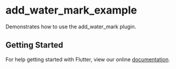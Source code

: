 # add_water_mark_example

Demonstrates how to use the add_water_mark plugin.

## Getting Started

For help getting started with Flutter, view our online
[documentation](https://flutter.io/).
